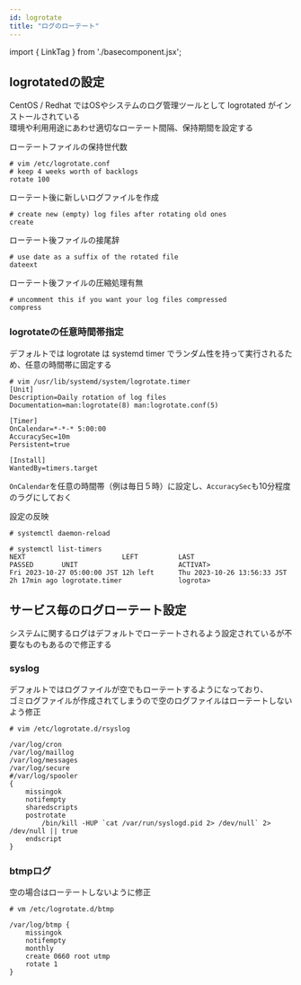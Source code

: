 ```yaml
---
id: logrotate
title: "ログのローテート"
---
```

import { LinkTag } from './basecomponent.jsx';

## logrotatedの設定  
CentOS / Redhat ではOSやシステムのログ管理ツールとして logrotated がインストールされている  
環境や利用用途にあわせ適切なローテート間隔、保持期間を設定する  

ローテートファイルの保持世代数  

```
# vim /etc/logrotate.conf
# keep 4 weeks worth of backlogs
rotate 100
```

ローテート後に新しいログファイルを作成  

```
# create new (empty) log files after rotating old ones
create
```

ローテート後ファイルの接尾辞  

```
# use date as a suffix of the rotated file
dateext
```

ローテート後ファイルの圧縮処理有無  

```
# uncomment this if you want your log files compressed
compress
```

### logrotateの任意時間帯指定
デフォルトでは logrotate は systemd timer でランダム性を持って実行されるため、任意の時間帯に固定する  

```
# vim /usr/lib/systemd/system/logrotate.timer
[Unit]
Description=Daily rotation of log files
Documentation=man:logrotate(8) man:logrotate.conf(5)

[Timer]
OnCalendar=*-*-* 5:00:00
AccuracySec=10m
Persistent=true

[Install]
WantedBy=timers.target
```

`OnCalendar`を任意の時間帯（例は毎日５時）に設定し、`AccuracySec`も10分程度のラグにしておく  

設定の反映  

```
# systemctl daemon-reload

# systemctl list-timers
NEXT                        LEFT          LAST                        PASSED       UNIT                         ACTIVAT>
Fri 2023-10-27 05:00:00 JST 12h left      Thu 2023-10-26 13:56:33 JST 2h 17min ago logrotate.timer              logrota>
```

## サービス毎のログローテート設定
システムに関するログはデフォルトでローテートされるよう設定されているが不要なものもあるので修正する  

### syslog
デフォルトではログファイルが空でもローテートするようになっており、  
ゴミログファイルが作成されてしまうので空のログファイルはローテートしないよう修正  

```
# vim /etc/logrotate.d/rsyslog

/var/log/cron
/var/log/maillog
/var/log/messages
/var/log/secure
#/var/log/spooler
{
    missingok
    notifempty
    sharedscripts
    postrotate
        /bin/kill -HUP `cat /var/run/syslogd.pid 2> /dev/null` 2> /dev/null || true
    endscript
}
```

### btmpログ  
空の場合はローテートしないように修正  

```
# vm /etc/logrotate.d/btmp

/var/log/btmp {
    missingok
    notifempty
    monthly
    create 0660 root utmp
    rotate 1
}
```
